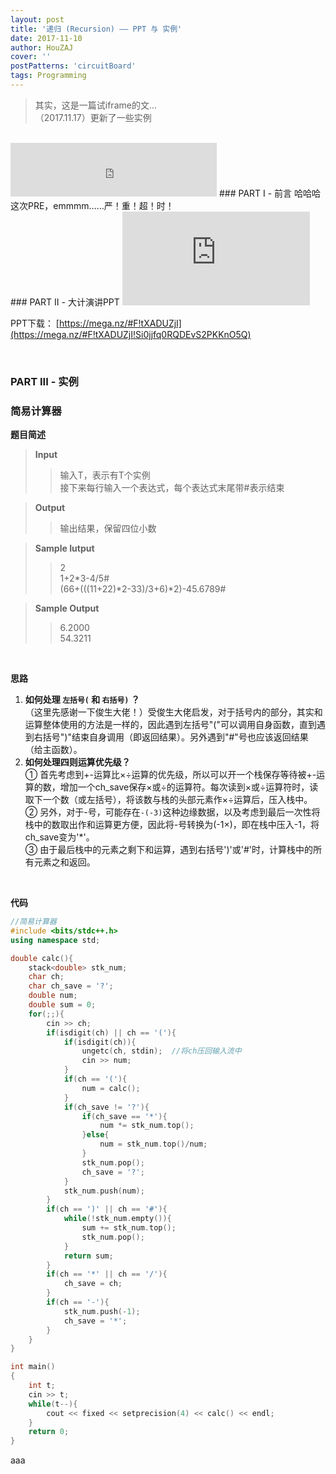 ```yaml
---
layout: post
title: '递归 (Recursion) —— PPT 与 实例'
date: 2017-11-10
author: HouZAJ
cover: ''
postPatterns: 'circuitBoard'
tags: Programming
---
```


> 其实，这是一篇试iframe的文...       
> （2017.11.17）更新了一些实例

<br>

<iframe type="text/html" src="http://music.163.com/outchain/player?type=2&id=28492953&auto=0&height=66" frameborder="no" border="0" marginwidth="0" marginheight="0" width="330" height="86"></iframe>
### PART I - 前言   
哈哈哈这次PRE，emmmm……严！重！超！时！

<br>
### PART II - 大计演讲PPT   
<iframe class="iframe-ppt" src="https://view.officeapps.live.com/op/embed.aspx?src=http%3A%2F%2Fhouzajblog%2D1252277898%2Ecoscd%2Emyqcloud%2Ecom%3A80%2F20171110%2520PRERecusion%2FRecursion%2Epptx%3Fsign%3D7A2HAkwEFgn%2FlnWztUfyu5U3vbhhPTEyNTIyNzc4OTgmaz1BS0lEVXVYME83aHpET1RSQ3Z2cWNJaHk5QzY3QjdLVGNSanEmZT0xNTEyOTA3MjI4JnQ9MTUxMDMxNTIyOCZyPTU1MzUwNTQ4NCZmPS8yMDE3MTExMCUyMFBSRVJlY3VzaW9uL1JlY3Vyc2lvbi5wcHR4JmI9aG91emFqYmxvZw%3D%3D&wdAr=1.3333333333333333" frameborder="0">This is an embedded <a target="\_blank" href="https://office.com">Microsoft Office</a> presentation, powered by <a target="\_blank" href="https://office.com/webapps">Office Online</a>.</iframe>

PPT下载： [https://mega.nz/#F!tXADUZjI](https://mega.nz/#F!tXADUZjI!Si0jjfq0RQDEvS2PKKnO5Q)

<br>

### PART III - 实例   
### 简易计算器    
**题目简述**      

> **Input**    
>> 输入T，表示有T个实例      
>> 接下来每行输入一个表达式，每个表达式末尾带#表示结束   

> **Output**    
>> 输出结果，保留四位小数        

> **Sample Iutput**   
>> 2    
>> 1+2\*3-4/5#    
>> (66+(((11+22)\*2-33)/3+6)\*2)-45.6789#   

> **Sample Output**    
>> 6.2000        
>> 54.3211      

<br>

**思路**    
1. **如何处理 `左括号(` 和 `右括号)` ？**       
（这里先感谢一下俊生大佬！）受俊生大佬启发，对于括号内的部分，其实和运算整体使用的方法是一样的，因此遇到左括号\"(\"可以调用自身函数，直到遇到右括号\")\"结束自身调用（即返回结果）。另外遇到\"\#\"号也应该返回结果（给主函数）。
2. **如何处理四则运算优先级？**     
① 首先考虑到+-运算比×÷运算的优先级，所以可以开一个栈保存等待被+-运算的数，增加一个ch_save保存×或÷的运算符。每次读到×或÷运算符时，读取下一个数（或左括号），将该数与栈的头部元素作×÷运算后，压入栈中。    
② 另外，对于-号，可能存在`-(-3)`这种边缘数据，以及考虑到最后一次性将栈中的数取出作和运算更方便，因此将-号转换为(-1×)，即在栈中压入-1，将ch_save变为\'\*\'。      
③ 由于最后栈中的元素之剩下和运算，遇到右括号\')\'或\'\#\'时，计算栈中的所有元素之和返回。      
<br>

**代码**
``` cpp
//简易计算器
#include <bits/stdc++.h>  
using namespace std;

double calc(){
    stack<double> stk_num;
    char ch;
    char ch_save = '?';  
    double num;
    double sum = 0;
    for(;;){
        cin >> ch;
        if(isdigit(ch) || ch == '('){
            if(isdigit(ch)){
                ungetc(ch, stdin);  //将ch压回输入流中
                cin >> num;
            }
            if(ch == '('){
                num = calc();
            }
            if(ch_save != '?'){
                if(ch_save == '*'){
                    num *= stk_num.top();
                }else{
                    num = stk_num.top()/num;
                }
                stk_num.pop();
                ch_save = '?';
            }
            stk_num.push(num);
        }
        if(ch == ')' || ch == '#'){
            while(!stk_num.empty()){
                sum += stk_num.top();
                stk_num.pop();
            }
            return sum;
        }
        if(ch == '*' || ch == '/'){
            ch_save = ch;
        }
        if(ch == '-'){
            stk_num.push(-1);
            ch_save = '*';
        }
    }
}

int main()
{
    int t;
    cin >> t;
    while(t--){
        cout << fixed << setprecision(4) << calc() << endl;
    }
    return 0;
}
```


aaa

